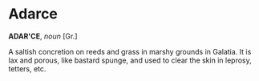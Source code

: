 # Adarce

**ADAR'CE**, _noun_ \[Gr.\]

A saltish concretion on reeds and grass in marshy grounds in Galatia. It is lax and porous, like bastard spunge, and used to clear the skin in leprosy, tetters, etc.